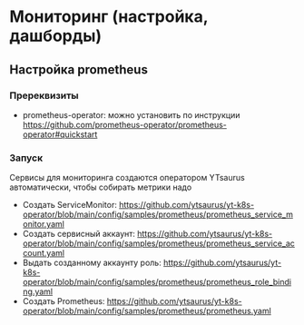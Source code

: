 # Мониторинг (настройка, дашборды)

## Настройка prometheus
### Пререквизиты
- prometheus-operator: можно установить по инструкции https://github.com/prometheus-operator/prometheus-operator#quickstart

### Запуск
Сервисы для мониторинга создаются оператором YTsaurus автоматически, чтобы собирать метрики надо
- Создать ServiceMonitor: https://github.com/ytsaurus/yt-k8s-operator/blob/main/config/samples/prometheus/prometheus_service_monitor.yaml
- Создать сервисный аккаунт: https://github.com/ytsaurus/yt-k8s-operator/blob/main/config/samples/prometheus/prometheus_service_account.yaml
- Выдать созданному аккаунту роль: https://github.com/ytsaurus/yt-k8s-operator/blob/main/config/samples/prometheus/prometheus_role_binding.yaml
- Создать Prometheus: https://github.com/ytsaurus/yt-k8s-operator/blob/main/config/samples/prometheus/prometheus.yaml
